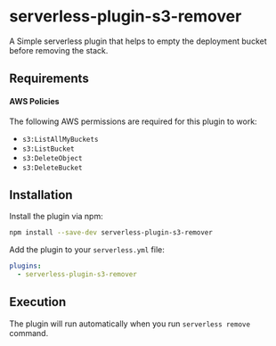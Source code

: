 # serverless-plugin-s3-remover

A Simple serverless plugin that helps to empty the deployment bucket before removing the stack.

## Requirements

#### AWS Policies

The following AWS permissions are required for this plugin to work:

- `s3:ListAllMyBuckets`
- `s3:ListBucket`
- `s3:DeleteObject`
- `s3:DeleteBucket`

## Installation

Install the plugin via npm:

```bash
npm install --save-dev serverless-plugin-s3-remover
```

Add the plugin to your `serverless.yml` file:

```yaml
plugins:
  - serverless-plugin-s3-remover
```

## Execution

The plugin will run automatically when you run `serverless remove` command.
